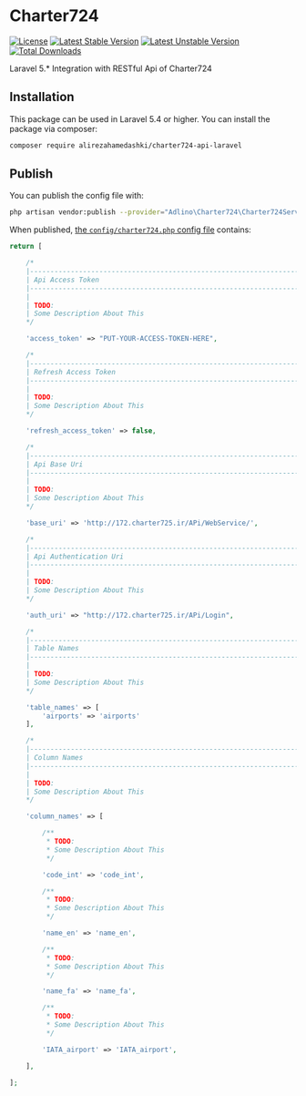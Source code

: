 # Charter724

[![License](https://poser.pugx.org/alirezahamedashki/charter724-api-laravel/license)](https://packagist.org/packages/alirezahamedashki/charter724-api-laravel)
[![Latest Stable Version](https://poser.pugx.org/alirezahamedashki/charter724-api-laravel/v/stable)](https://packagist.org/packages/alirezahamedashki/charter724-api-laravel)
[![Latest Unstable Version](https://poser.pugx.org/alirezahamedashki/charter724-api-laravel/v/unstable)](https://packagist.org/packages/alirezahamedashki/charter724-api-laravel)
[![Total Downloads](https://poser.pugx.org/alirezahamedashki/charter724-api-laravel/downloads)](https://packagist.org/packages/alirezahamedashki/charter724-api-laravel)

Laravel 5.* Integration with RESTful Api of Charter724

## Installation

This package can be used in Laravel 5.4 or higher.
You can install the package via composer:

```bash
composer require alirezahamedashki/charter724-api-laravel
```
## Publish

You can publish the config file with:

```bash
php artisan vendor:publish --provider="Adlino\Charter724\Charter724ServiceProvider" --tag=config
```

When published, [the `config/charter724.php` config file](https://github.com/alirezahamedashki/charter724-api-laravel/blob/master/src/Config/charter724.php) contains:

```php
return [

    /*
    |--------------------------------------------------------------------------
    | Api Access Token
    |--------------------------------------------------------------------------
    |
    | TODO:
    | Some Description About This
    */

    'access_token' => "PUT-YOUR-ACCESS-TOKEN-HERE",

    /*
    |--------------------------------------------------------------------------
    | Refresh Access Token
    |--------------------------------------------------------------------------
    |
    | TODO:
    | Some Description About This
    */

    'refresh_access_token' => false,

    /*
    |--------------------------------------------------------------------------
    | Api Base Uri
    |--------------------------------------------------------------------------
    |
    | TODO:
    | Some Description About This
    */

    'base_uri' => 'http://172.charter725.ir/‫‪APi/‫‪WebService/',

    /*
    |--------------------------------------------------------------------------
    | Api Authentication Uri
    |--------------------------------------------------------------------------
    |
    | TODO:
    | Some Description About This
    */

    'auth_uri' => "http://172.charter725.ir/‫‪APi/Login",

    /*
    |--------------------------------------------------------------------------
    | Table Names
    |--------------------------------------------------------------------------
    |
    | TODO:
    | Some Description About This
    */

    'table_names' => [
        'airports' => 'airports'
    ],

    /*
    |--------------------------------------------------------------------------
    | Column Names
    |--------------------------------------------------------------------------
    |
    | TODO:
    | Some Description About This
    */

    'column_names' => [

        /**
         * TODO:
         * Some Description About This
         */

        'code_int' => 'code_int',

        /**
         * TODO:
         * Some Description About This
         */

        'name_en' => 'name_en',

        /**
         * TODO:
         * Some Description About This
         */

        'name_fa' => 'name_fa',

        /**
         * TODO:
         * Some Description About This
         */

        'IATA_airport' => 'IATA_airport',

    ],

];
```